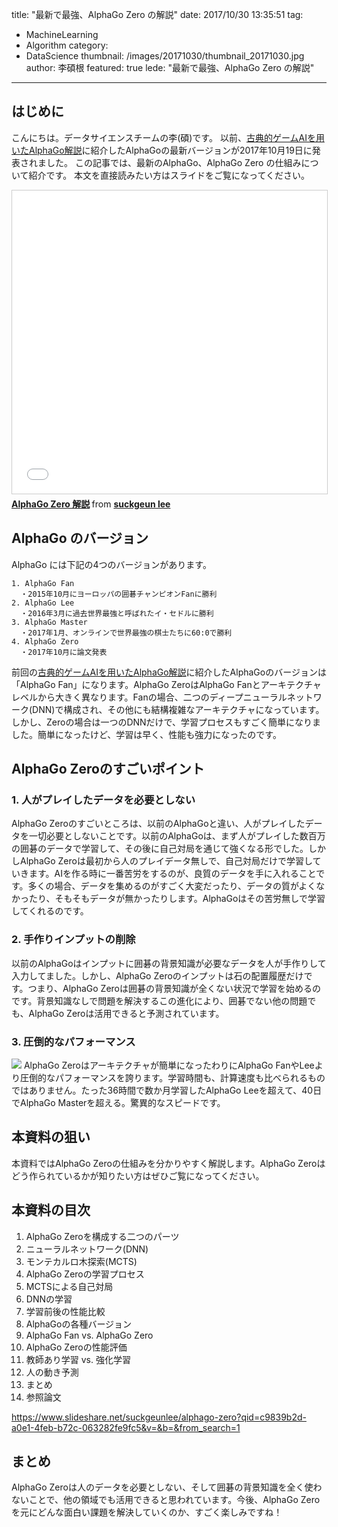 title: "最新で最強、AlphaGo Zero の解説"
date: 2017/10/30 13:35:51
tag:
  - MachineLearning
  - Algorithm
category:
  - DataScience
thumbnail: /images/20171030/thumbnail_20171030.jpg
author: 李碩根
featured: true
lede: "最新で最強、AlphaGo Zero の解説"
---
## はじめに
こんにちは。データサイエンスチームの李(碩)です。
以前、[古典的ゲームAIを用いたAlphaGo解説](https://future-architect.github.io/articles/20170804/)に紹介したAlphaGoの最新バージョンが2017年10月19日に発表されました。
この記事では、最新のAlphaGo、AlphaGo Zero の仕組みについて紹介です。
本文を直接読みたい方はスライドをご覧になってください。

<iframe src="//www.slideshare.net/slideshow/embed_code/key/11fEDJ3WaXrLww" width="595" height="485" frameborder="0" marginwidth="0" marginheight="0" scrolling="no" style="border:1px solid #CCC; border-width:1px; margin-bottom:5px; max-width: 100%;" allowfullscreen> </iframe> <div style="margin-bottom:5px"> <strong> <a href="//www.slideshare.net/suckgeunlee/alphago-zero" title="AlphaGo Zero 解説" target="_blank">AlphaGo Zero 解説</a> </strong> from <strong><a href="https://www.slideshare.net/suckgeunlee" target="_blank">suckgeun lee</a></strong> </div>


## AlphaGo のバージョン
AlphaGo には下記の4つのバージョンがあります。

    1. AlphaGo Fan 
      ・2015年10月にヨーロッパの囲碁チャンピオンFanに勝利
    2. AlphaGo Lee 
      ・2016年3月に過去世界最強と呼ばれたイ・セドルに勝利
    3. AlphaGo Master 
      ・2017年1月、オンラインで世界最強の棋士たちに60:0で勝利
    4. AlphaGo Zero 
      ・2017年10月に論文発表

前回の[古典的ゲームAIを用いたAlphaGo解説](https://future-architect.github.io/articles/20170804/)に紹介したAlphaGoのバージョンは「AlphaGo Fan」になります。AlphaGo ZeroはAlphaGo Fanとアーキテクチャレベルから大きく異なります。Fanの場合、二つのディープニューラルネットワーク(DNN)で構成され、その他にも結構複雑なアーキテクチャになっています。しかし、Zeroの場合は一つのDNNだけで、学習プロセスもすごく簡単になりました。簡単になったけど、学習は早く、性能も強力になったのです。

## AlphaGo Zeroのすごいポイント
### 1. 人がプレイしたデータを必要としない
AlphaGo Zeroのすごいところは、以前のAlphaGoと違い、人がプレイしたデータを一切必要としないことです。以前のAlphaGoは、まず人がプレイした数百万の囲碁のデータで学習して、その後に自己対局を通じて強くなる形でした。しかしAlphaGo Zeroは最初から人のプレイデータ無しで、自己対局だけで学習していきます。AIを作る時に一番苦労をするのが、良質のデータを手に入れることです。多くの場合、データを集めるのがすごく大変だったり、データの質がよくなかったり、そもそもデータが無かったりします。AlphaGoはその苦労無しで学習してくれるのです。

### 2. 手作りインプットの削除
以前のAlphaGoはインプットに囲碁の背景知識が必要なデータを人が手作りして入力してました。しかし、AlphaGo Zeroのインプットは石の配置履歴だけです。つまり、AlphaGo Zeroは囲碁の背景知識が全くない状況で学習を始めるのです。背景知識なしで問題を解決するこの進化により、囲碁でない他の問題でも、AlphaGo Zeroは活用できると予測されています。

### 3. 圧倒的なパフォーマンス
<img src="/images/20171030/photo_20171030_01.png">
AlphaGo Zeroはアーキテクチャが簡単になったわりにAlphaGo FanやLeeより圧倒的なパフォーマンスを誇ります。学習時間も、計算速度も比べられるものではありません。たった36時間で数か月学習したAlphaGo Leeを超えて、40日でAlphaGo Masterを超える。驚異的なスピードです。

## 本資料の狙い
本資料ではAlphaGo Zeroの仕組みを分かりやすく解説します。AlphaGo Zeroはどう作られているかが知りたい方はぜひご覧になってください。

## 本資料の目次
1. AlphaGo Zeroを構成する二つのパーツ 
  1. ニューラルネットワーク(DNN)
  2. モンテカルロ木探索(MCTS)
2. AlphaGo Zeroの学習プロセス
  1. MCTSによる自己対局
  2. DNNの学習
  3. 学習前後の性能比較
3. AlphaGoの各種バージョン
4. AlphaGo Fan vs. AlphaGo Zero
5. AlphaGo Zeroの性能評価
6. 教師あり学習 vs. 強化学習
7. 人の動き予測
8. まとめ
9. 参照論文

https://www.slideshare.net/suckgeunlee/alphago-zero?qid=c9839b2d-a0e1-4feb-b72c-063282fe9fc5&v=&b=&from_search=1

## まとめ
AlphaGo Zeroは人のデータを必要としない、そして囲碁の背景知識を全く使わないことで、他の領域でも活用できると思われています。今後、AlphaGo Zeroを元にどんな面白い課題を解決していくのか、すごく楽しみですね！

